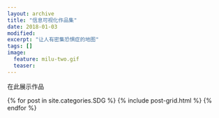 ```yaml
---
layout: archive
title: "信息可视化作品集"
date: 2018-01-03
modified:
excerpt: "让人有密集恐惧症的地图"
tags: []
image: 
  feature: milu-two.gif
  teaser:
---
```


在此展示作品

<div class="tiles">
{% for post in site.categories.SDG %}
  {% include post-grid.html %}
{% endfor %}
</div><!-- /.tiles 把所有categories 有 SDG 的列出来-->